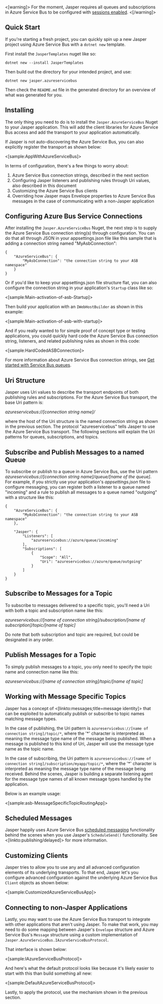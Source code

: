 <!--title:Azure Service Bus Transport-->

<[warning]>
For the moment, Jasper requires all queues and subscriptions in Azure Service Bus to be configured with [sessions enabled](https://docs.microsoft.com/en-us/azure/service-bus-messaging/message-sessions).
<[/warning]>

## Quick Start

If you're starting a fresh project, you can quickly spin up a new Jasper project using Azure Service Bus with a `dotnet new` template. 

First install the `JasperTemplates` nuget like so:

```
dotnet new --install JasperTemplates
```

Then build out the directory for your intended project, and use:

```
dotnet new jasper.azureservicebus
```

Then check the `README.md` file in the generated directory for an overview of what was generated for you.

## Installing

The only thing you need to do is to install the `Jasper.AzureServiceBus` Nuget to your Jasper application. This will add the client libraries for Azure Service Bus access
and add the transport to your application automatically. 

If Jasper is not auto-discovering the Azure Service Bus, you can also explicitly register the transport as shown below:

<[sample:AppWithAzureServiceBus]>


In terms of configuration, there's a few things to worry about:

1. Azure Service Bus connection strings, described in the next section
2. Configuring Jasper listeners and publishing rules through Uri values, also described in this document
3. Customizing the Azure Service Bus clients
4. Overriding how Jasper maps Envelope properties to Azure Service Bus messages in the case of communicating with a non-Jasper application

## Configuring Azure Bus Service Connections

After installing the `Jasper.AzureServiceBus` Nuget, the next step is to supply the Azure Service Bus connection string(s) through configuration. You can do that all through
JSON in your appsettings.json file like this sample that is adding a connection string named "MyAsbConnection":

```
{
    "AzureServiceBus": {
        "MyAsbConnection": "the connection string to your ASB namespace"
    }
}
```

Or if you'd like to keep your appsettings.json file structure flat, you can also configure the connection string in your application's `Startup` class like so:

<[sample:Main-activation-of-asb-Startup]>

Then build your application with an `IWebHostBuilder` as shown in this example:

<[sample:Main-activation-of-asb-with-startup]>

And if you really wanted to for simple proof of concept type or testing applications, you could quickly hard code the Azure Service Bus connection string, listeners,
and related publishing rules as shown in this code:

<[sample:HardCodedASBConnection]>


For more information about Azure Service Bus connection strings, see [Get started with Service Bus queues](https://docs.microsoft.com/en-us/azure/service-bus-messaging/service-bus-dotnet-how-to-use-topics-subscriptions).


## Uri Structure

Jasper uses Uri values to describe the transport endpoints of both publishing rules and subscriptions. For the Azure Service Bus transport, the base Uri pattern is:

*azureservicebus://[connection string name]/*

where the host of the Uri structure is the named connection string as shown in the previous section. The protocol "azureservicebus" tells Jasper to use the Azure Service Bus transport. The following sections will explain the Uri patterns for queues, subscriptions, and topics.

## Subscribe and Publish Messages to a named Queue

To subscribe or publish to a queue in Azure Service Bus, use the Uri pattern *azureservicebus://[connection string name]/queue/[name of the queue]*. For example, if you strictly use your application's *appsettings.json* file to configure messaging, you can register both a listener to a queue named "incoming" and a rule to publish all messages to a queue named
"outgoing" with a structure like this:

```
{
    "AzureServiceBus": {
        "MyAsbConnection": "the connection string to your ASB namespace"
    },

    "Jasper": {
        "Listeners": [
            "azureservicebus://azure/queue/incoming"
        ],
        "Subscriptions": [
            {
                "Scope": "All",
                "Uri": "azureservicebus://azure/queue/outgoing"
            }
        ]
    }
}
```



## Subscribe to Messages for a Topic

To subscribe to messages delivered to a specific topic, you'll need a Uri with both a topic and subscription name like this:

*azureservicebus://[name of connection string]/subscription/[name of subscription]/topic/[name of topic]*

Do note that both subscription and topic are required, but could be designated in any order.

## Publish Messages for a Topic

To simply publish messages to a topic, you only need to specify the topic name and connection name like this:

*azureservicebus://[name of connection string]/topic/[name of topic]*

## Working with Message Specific Topics

Jasper has a concept of <[linkto:messages;title=message identity]> that can be exploited to automatically publish or subscribe to
topic names matching message types. 

In the case of publishing, the Uri pattern is `azureservicebus://[name of connection string]/topic/*`, where the '*' character is interpreted as meaning the message type name of the message being published. When a message is published to this kind of Uri, Jasper will use the message type name as the topic name.

In the case of subscribing, the Uri pattern is `azureservicebus://[name of connection string]/subscription/myapp/topic/*`, where the '*' character is interpreted as meaning the message type name of the message being received. Behind the scenes, Jasper is building a separate listening agent for the message type names of all known message types handled by the application.

Below is an example usage:

<[sample:asb-MessageSpecificTopicRoutingApp]>

## Scheduled Messages

Jasper happily uses Azure Service Bus [scheduled messaging](https://docs.microsoft.com/en-us/azure/service-bus-messaging/message-sequencing) functionality behind the scenes
when you use Jasper's `ScheduleSend()` functionality. See <[linkto:publishing/delayed]> for more information.

## Customizing Clients

Jasper tries to allow you to use any and all advanced configuration elements of its underlying transports. To that end, Jasper let's you configure
advanced configuration against the underlying Azure Service Bus `Client` objects as shown below:

<[sample:CustomizedAzureServiceBusApp]>


## Connecting to non-Jasper Applications

Lastly, you may want to use the Azure Service Bus transport to integrate with other applications that aren't using Jasper. To make that work, you may need to do some
mapping between Jasper's `Envelope` structure and Azure Service Bus's `Message` structure using a custom implementation of `Jasper.AzureServiceBus.IAzureServiceBusProtocol`.

That interface is shown below:

<[sample:IAzureServiceBusProtocol]>

And here's what the default protocol looks like because it's likely easier to start with this than build something all new:

<[sample:DefaultAzureServiceBusProtocol]>

Lastly, to apply the protocol, use the mechanism shown in the previous section.